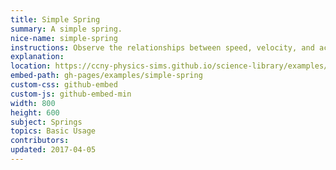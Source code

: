 ```yaml
---
title: Simple Spring
summary: A simple spring.
nice-name: simple-spring
instructions: Observe the relationships between speed, velocity, and acceleration in a spring over time.
explanation:
location: https://ccny-physics-sims.github.io/science-library/examples/simple-spring/
embed-path: gh-pages/examples/simple-spring
custom-css: github-embed
custom-js: github-embed-min
width: 800
height: 600
subject: Springs
topics: Basic Usage
contributors:
updated: 2017-04-05
---
```

